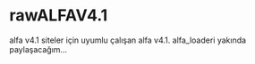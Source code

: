 # rawALFAV4.1
alfa v4.1 siteler için uyumlu çalışan alfa v4.1.
alfa_loaderi yakında paylaşacağım...

